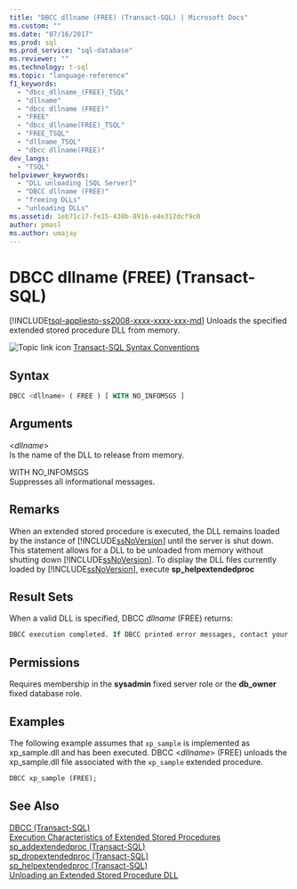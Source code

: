 ```yaml
---
title: "DBCC dllname (FREE) (Transact-SQL) | Microsoft Docs"
ms.custom: ""
ms.date: "07/16/2017"
ms.prod: sql
ms.prod_service: "sql-database"
ms.reviewer: ""
ms.technology: t-sql
ms.topic: "language-reference"
f1_keywords: 
  - "dbcc_dllname_(FREE)_TSQL"
  - "dllname"
  - "dbcc dllname (FREE)"
  - "FREE"
  - "dbcc_dllname(FREE)_TSQL"
  - "FREE_TSQL"
  - "dllname_TSQL"
  - "dbcc dllname(FREE)"
dev_langs: 
  - "TSQL"
helpviewer_keywords: 
  - "DLL unloading [SQL Server]"
  - "DBCC dllname (FREE)"
  - "freeing DLLs"
  - "unloading DLLs"
ms.assetid: 1eb71c17-fe15-430b-8916-e4e312dcf9c0
author: pmasl
ms.author: umajay
---
```

# DBCC dllname (FREE) (Transact-SQL)
[!INCLUDE[tsql-appliesto-ss2008-xxxx-xxxx-xxx-md](../../includes/applies-to-version/sqlserver.md)]
Unloads the specified extended stored procedure DLL from memory.
  
![Topic link icon](../../database-engine/configure-windows/media/topic-link.gif "Topic link icon") [Transact-SQL Syntax Conventions](../../t-sql/language-elements/transact-sql-syntax-conventions-transact-sql.md)
  
## Syntax  
```sql
DBCC <dllname> ( FREE ) [ WITH NO_INFOMSGS ]  
```  
  
## Arguments  
 \<*dllname*>  
 Is the name of the DLL to release from memory.  
  
 WITH NO_INFOMSGS  
 Suppresses all informational messages.  
  
## Remarks
When an extended stored procedure is executed, the DLL remains loaded by the instance of [!INCLUDE[ssNoVersion](../../includes/ssnoversion-md.md)] until the server is shut down. This statement allows for a DLL to be unloaded from memory without shutting down [!INCLUDE[ssNoVersion](../../includes/ssnoversion-md.md)]. To display the DLL files currently loaded by [!INCLUDE[ssNoVersion](../../includes/ssnoversion-md.md)], execute **sp_helpextendedproc**
  
## Result Sets  
When a valid DLL is specified, DBCC *dllname* (FREE) returns:
  
```sql
DBCC execution completed. If DBCC printed error messages, contact your system administrator.  
```  
  
## Permissions  
Requires membership in the **sysadmin** fixed server role or the **db_owner** fixed database role.
  
## Examples  
The following example assumes that `xp_sample` is implemented as xp_sample.dll and has been executed. DBCC \<*dllname*> (FREE) unloads the xp_sample.dll file associated with the `xp_sample` extended procedure.
  
```sql  
DBCC xp_sample (FREE);  
```  
  
## See Also  
[DBCC &#40;Transact-SQL&#41;](../../t-sql/database-console-commands/dbcc-transact-sql.md)  
[Execution Characteristics of Extended Stored Procedures](../../relational-databases/extended-stored-procedures-programming/execution-characteristics-of-extended-stored-procedures.md)  
[sp_addextendedproc &#40;Transact-SQL&#41;](../../relational-databases/system-stored-procedures/sp-addextendedproc-transact-sql.md)  
[sp_dropextendedproc &#40;Transact-SQL&#41;](../../relational-databases/system-stored-procedures/sp-dropextendedproc-transact-sql.md)  
[sp_helpextendedproc &#40;Transact-SQL&#41;](../../relational-databases/system-stored-procedures/sp-helpextendedproc-transact-sql.md)  
[Unloading an Extended Stored Procedure DLL](../../relational-databases/extended-stored-procedures-programming/unloading-an-extended-stored-procedure-dll.md)
  
  
